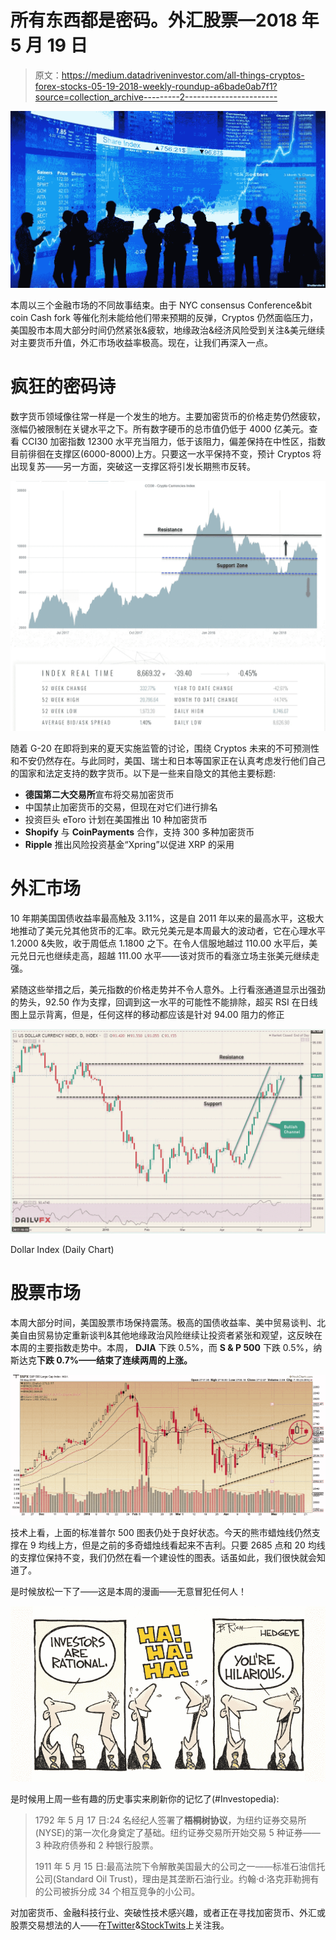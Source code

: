 # 所有东西都是密码。外汇股票—2018 年 5 月 19 日

> 原文：<https://medium.datadriveninvestor.com/all-things-cryptos-forex-stocks-05-19-2018-weekly-roundup-a6bade0ab7f1?source=collection_archive---------2----------------------->

![](img/5943446ab683def5f76becfaa90aef8f.png)

本周以三个金融市场的不同故事结束。由于 NYC consensus Conference&bit coin Cash fork 等催化剂未能给他们带来预期的反弹，Cryptos 仍然面临压力，美国股市本周大部分时间仍然紧张&疲软，地缘政治&经济风险受到关注&美元继续对主要货币升值，外汇市场收益率极高。现在，让我们再深入一点。

# 疯狂的密码诗

数字货币领域像往常一样是一个发生的地方。主要加密货币的价格走势仍然疲软，涨幅仍被限制在关键水平之下。所有数字硬币的总市值仍低于 4000 亿美元。查看 CCI30 加密指数 12300 水平充当阻力，低于该阻力，偏差保持在中性区，指数目前徘徊在支撑区(6000-8000)上方。只要这一水平保持不变，预计 Cryptos 将出现复苏——另一方面，突破这一支撑区将引发长期熊市反转。

![](img/7907ef92a31850ca5687b882460875ce.png)

随着 G-20 在即将到来的夏天实施监管的讨论，围绕 Cryptos 未来的不可预测性和不安仍然存在。与此同时，美国、瑞士和日本等国家正在认真考虑发行他们自己的国家和法定支持的数字货币。以下是一些来自隐文的其他主要标题:

*   **德国第二大交易所**宣布将交易加密货币
*   中国禁止加密货币的交易，但现在对它们进行排名
*   投资巨头 eToro 计划在美国推出 10 种加密货币
*   **Shopify** 与 **CoinPayments** 合作，支持 300 多种加密货币
*   **Ripple** 推出风险投资基金“Xpring”以促进 XRP 的采用

# 外汇市场

10 年期美国国债收益率最高触及 3.11%，这是自 2011 年以来的最高水平，这极大地推动了美元兑其他货币的汇率。欧元兑美元是本周最大的波动者，它在心理水平 1.2000 &失败，收于周低点 1.1800 之下。在令人信服地越过 110.00 水平后，美元兑日元也继续走高，超越 111.00 水平——该对货币的看涨立场主张美元继续走强。

紧随这些举措之后，美元指数的价格走势并不令人意外。上行看涨通道显示出强劲的势头，92.50 作为支撑，回调到这一水平的可能性不能排除，超买 RSI 在日线图上显示背离，但是，任何这样的移动都应该是针对 94.00 阻力的修正

![](img/e23f6e089f8d6bb988b145e886facfff.png)

Dollar Index (Daily Chart)

# 股票市场

本周大部分时间，美国股票市场保持震荡。极高的国债收益率、美中贸易谈判、北美自由贸易协定重新谈判&其他地缘政治风险继续让投资者紧张和观望，这反映在本周的主要指数走势中。本周， **DJIA** 下跌 0.5%，而 **S & P 500** 下跌 0.5%，纳斯达克**下跌 0.7%——结束了连续两周的上涨。**

![](img/c32ada50bc5658cf54cc3a5f06294064.png)

技术上看，上面的标准普尔 500 图表仍处于良好状态。今天的熊市蜡烛线仍然支撑在 9 均线上方，但是之前的多奇蜡烛线看起来不吉利。只要 2685 点和 20 均线的支撑位保持不变，我们仍然在看一个建设性的图表。话虽如此，我们很快就会知道了。

是时候放松一下了——这是本周的漫画——无意冒犯任何人！

![](img/98711f586c985e64e711d405d00cd40b.png)

是时候用上周一些有趣的历史事实来刷新你的记忆了(#Investopedia):

> 1792 年 5 月 17 日:24 名经纪人签署了**梧桐树协议**，为纽约证券交易所(NYSE)的第一次化身奠定了基础。纽约证券交易所开始交易 5 种证券——3 种政府债券和 2 种银行股票。
> 
> 1911 年 5 月 15 日:最高法院下令解散美国最大的公司之一——标准石油信托公司(Standard Oil Trust)，理由是其垄断石油行业。约翰·d·洛克菲勒拥有的公司被拆分成 34 个相互竞争的小公司。

对加密货币、金融科技行业、突破性技术感兴趣，或者正在寻找加密货币、外汇或股票交易想法的人——在[Twitter](https://twitter.com/trade_nut)&[StockTwits](https://stocktwits.com/trade_nut)上关注我。